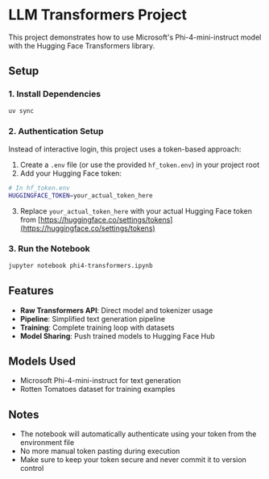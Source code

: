 # LLM Transformers Project

This project demonstrates how to use Microsoft's Phi-4-mini-instruct model with the Hugging Face Transformers library.

## Setup

### 1. Install Dependencies

```bash
uv sync
```

### 2. Authentication Setup

Instead of interactive login, this project uses a token-based approach:

1. Create a `.env` file (or use the provided `hf_token.env`) in your project root
2. Add your Hugging Face token:

```bash
# In hf_token.env
HUGGINGFACE_TOKEN=your_actual_token_here
```

3. Replace `your_actual_token_here` with your actual Hugging Face token from [https://huggingface.co/settings/tokens](https://huggingface.co/settings/tokens)

### 3. Run the Notebook

```bash
jupyter notebook phi4-transformers.ipynb
```

## Features

- **Raw Transformers API**: Direct model and tokenizer usage
- **Pipeline**: Simplified text generation pipeline
- **Training**: Complete training loop with datasets
- **Model Sharing**: Push trained models to Hugging Face Hub

## Models Used

- Microsoft Phi-4-mini-instruct for text generation
- Rotten Tomatoes dataset for training examples

## Notes

- The notebook will automatically authenticate using your token from the environment file
- No more manual token pasting during execution
- Make sure to keep your token secure and never commit it to version control
